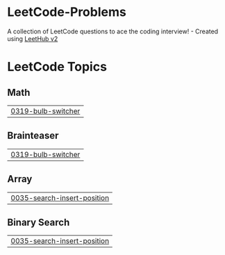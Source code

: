# LeetCode-Problems
A collection of LeetCode questions to ace the coding interview! - Created using [LeetHub v2](https://github.com/arunbhardwaj/LeetHub-2.0)

<!---LeetCode Topics Start-->
# LeetCode Topics
## Math
|  |
| ------- |
| [0319-bulb-switcher](https://github.com/kanishka213/LeetCode-Problems/tree/master/0319-bulb-switcher) |
## Brainteaser
|  |
| ------- |
| [0319-bulb-switcher](https://github.com/kanishka213/LeetCode-Problems/tree/master/0319-bulb-switcher) |
## Array
|  |
| ------- |
| [0035-search-insert-position](https://github.com/kanishka213/LeetCode-Problems/tree/master/0035-search-insert-position) |
## Binary Search
|  |
| ------- |
| [0035-search-insert-position](https://github.com/kanishka213/LeetCode-Problems/tree/master/0035-search-insert-position) |
<!---LeetCode Topics End-->
